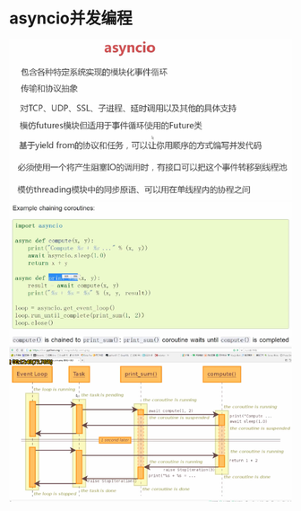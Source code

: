# asyncio并发编程

![asyncio](./assets/asyncio.png)
![](./assets/note-1663674188630.png)
![](./assets/note-1663674210694.png)



